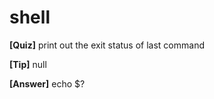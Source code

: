 # shell

**[Quiz]** print out the exit status of last command

**[Tip]** null

**[Answer]** echo $?
